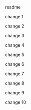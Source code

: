 readme

change 1

change 2

change 3

change 4

change 5

change 6

change 7

change 8

change 9

change 10